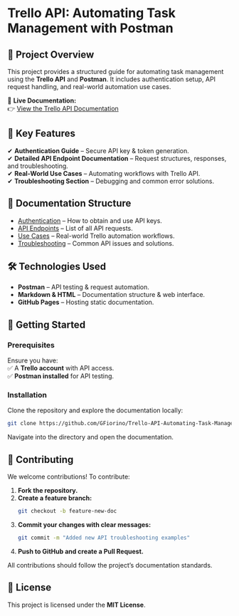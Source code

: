 # Trello API: Automating Task Management with Postman  

## 🚀 Project Overview  
This project provides a structured guide for automating task management using the **Trello API** and **Postman**. It includes authentication setup, API request handling, and real-world automation use cases.

📌 **Live Documentation:**  
👉 [View the Trello API Documentation](https://gfiorino.github.io/Trello-API-Automating-Task-Management-with-Postman/)  

## 🔑 Key Features  
✔ **Authentication Guide** – Secure API key & token generation.  
✔ **Detailed API Endpoint Documentation** – Request structures, responses, and troubleshooting.  
✔ **Real-World Use Cases** – Automating workflows with Trello API.  
✔ **Troubleshooting Section** – Debugging and common error solutions.  

## 📂 Documentation Structure  
- [Authentication](public/authentication.html) – How to obtain and use API keys.  
- [API Endpoints](docs/endpoints.html) – List of all API requests.  
- [Use Cases](docs/use-cases.html) – Real-world Trello automation workflows.  
- [Troubleshooting](docs/troubleshooting.html) – Common API issues and solutions.  

## 🛠️ Technologies Used  
- **Postman** – API testing & request automation.  
- **Markdown & HTML** – Documentation structure & web interface.  
- **GitHub Pages** – Hosting static documentation.  

## 🚀 Getting Started  
### Prerequisites  
Ensure you have:  
✅ A **Trello account** with API access.  
✅ **Postman installed** for API testing.  

### Installation  
Clone the repository and explore the documentation locally:  
```bash  
git clone https://github.com/GFiorino/Trello-API-Automating-Task-Management-with-Postman.git  
```  
Navigate into the directory and open the documentation.  

## 🤝 Contributing  
We welcome contributions! To contribute:  
1. **Fork the repository.**  
2. **Create a feature branch:**  
   ```bash  
   git checkout -b feature-new-doc  
   ```  
3. **Commit your changes with clear messages:**  
   ```bash  
   git commit -m "Added new API troubleshooting examples"  
   ```  
4. **Push to GitHub and create a Pull Request.**  

All contributions should follow the project’s documentation standards.  

## 📜 License  
This project is licensed under the **MIT License**.  
